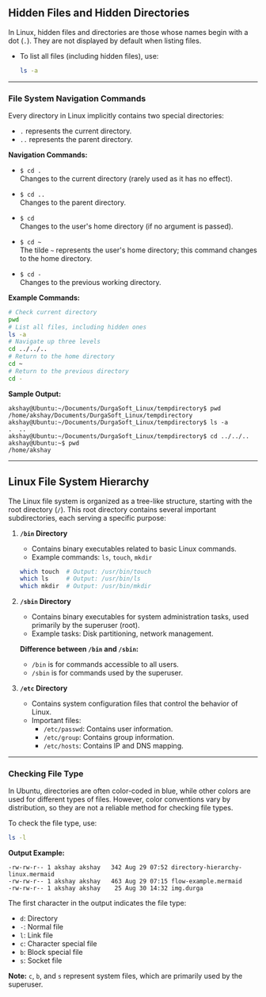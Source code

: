 ## Hidden Files and Hidden Directories

In Linux, hidden files and directories are those whose names begin with a dot (`.`). They are not displayed by default when listing files.

- To list all files (including hidden files), use:
  ```bash
  ls -a
  ```

---

### File System Navigation Commands

Every directory in Linux implicitly contains two special directories:
- `.` represents the current directory.
- `..` represents the parent directory.

**Navigation Commands:**

- `$ cd .`  
  Changes to the current directory (rarely used as it has no effect).

- `$ cd ..`  
  Changes to the parent directory.

- `$ cd`  
  Changes to the user's home directory (if no argument is passed).

- `$ cd ~`  
  The tilde `~` represents the user's home directory; this command changes to the home directory.

- `$ cd -`  
  Changes to the previous working directory.

**Example Commands:**
```bash
# Check current directory
pwd
# List all files, including hidden ones
ls -a
# Navigate up three levels
cd ../../..
# Return to the home directory
cd ~
# Return to the previous directory
cd -
```

**Sample Output:**
```plaintext
akshay@Ubuntu:~/Documents/DurgaSoft_Linux/tempdirectory$ pwd
/home/akshay/Documents/DurgaSoft_Linux/tempdirectory
akshay@Ubuntu:~/Documents/DurgaSoft_Linux/tempdirectory$ ls -a
.  ..
akshay@Ubuntu:~/Documents/DurgaSoft_Linux/tempdirectory$ cd ../../..
akshay@Ubuntu:~$ pwd
/home/akshay
```

---

## Linux File System Hierarchy

The Linux file system is organized as a tree-like structure, starting with the root directory (`/`). This root directory contains several important subdirectories, each serving a specific purpose:

1. **`/bin` Directory**  
   - Contains binary executables related to basic Linux commands.
   - Example commands: `ls`, `touch`, `mkdir`

   ```bash
   which touch  # Output: /usr/bin/touch
   which ls     # Output: /usr/bin/ls
   which mkdir  # Output: /usr/bin/mkdir
   ```

2. **`/sbin` Directory**  
   - Contains binary executables for system administration tasks, used primarily by the superuser (root).
   - Example tasks: Disk partitioning, network management.

   **Difference between `/bin` and `/sbin`:**
   - `/bin` is for commands accessible to all users.
   - `/sbin` is for commands used by the superuser.

3. **`/etc` Directory**  
   - Contains system configuration files that control the behavior of Linux.
   - Important files:
     - `/etc/passwd`: Contains user information.
     - `/etc/group`: Contains group information.
     - `/etc/hosts`: Contains IP and DNS mapping.

---

### Checking File Type

In Ubuntu, directories are often color-coded in blue, while other colors are used for different types of files. However, color conventions vary by distribution, so they are not a reliable method for checking file types.

To check the file type, use:
```bash
ls -l
```

**Output Example:**
```plaintext
-rw-rw-r-- 1 akshay akshay   342 Aug 29 07:52 directory-hierarchy-linux.mermaid
-rw-rw-r-- 1 akshay akshay   463 Aug 29 07:15 flow-example.mermaid
-rw-rw-r-- 1 akshay akshay    25 Aug 30 14:32 img.durga
```

The first character in the output indicates the file type:
- `d`: Directory
- `-`: Normal file
- `l`: Link file
- `c`: Character special file
- `b`: Block special file
- `s`: Socket file

**Note:** `c`, `b`, and `s` represent system files, which are primarily used by the superuser.
